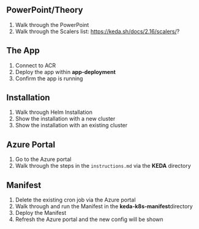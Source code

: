 ## PowerPoint/Theory

1. Walk through the PowerPoint
2. Walk through the Scalers list: https://keda.sh/docs/2.16/scalers/?

## The App

1. Connect to ACR
2. Deploy the app within **app-deployment**
3. Confirm the app is running

## Installation

1. Walk through Helm Installation
2. Show the installation with a new cluster
3. Show the installation with an existing cluster

## Azure Portal

1. Go to the Azure portal
2. Walk through the steps in the `instructions.md` via the **KEDA** directory

## Manifest

1. Delete the existing cron job via the Azure portal
2. Walk through and run the Manifest in the **keda-k8s-manifest**directory
3. Deploy the Manifest
4. Refresh the Azure portal and the new config will be shown